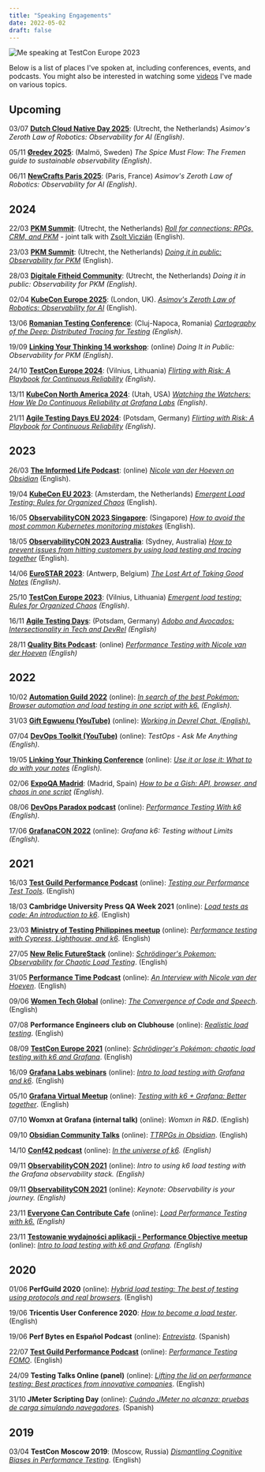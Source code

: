 ```yaml
---
title: "Speaking Engagements"
date: 2022-05-02
draft: false
---
```


![Me speaking at TestCon Europe 2023](/assets/JUJ_0079.jpg)

Below is a list of places I've spoken at, including conferences, events, and podcasts. You might also be interested in watching some [videos](https://www.youtube.com/channel/UCrmQZ9HHnJ2qpd6udc8iYYw) I've made on various topics.

## Upcoming

03/07   **[Dutch Cloud Native Day 2025](https://www.dutchcloudnativeday.nl)**: (Utrecht, the Netherlands) _Asimov's Zeroth Law of Robotics: Observability for AI (English)_.

05/11   **[Øredev 2025](https://oredev.org/)**: (Malmö, Sweden) _The Spice Must Flow: The Fremen guide to sustainable observability (English)_.

06/11   **[NewCrafts Paris 2025](https://ncrafts.io/)**: (Paris, France) _Asimov's Zeroth Law of Robotics: Observability for AI (English)_.

## 2024

22/03    **[PKM Summit](https://pkmsummit.com/)**: (Utrecht, the Netherlands) _[Roll for connections: RPGs, CRM, and PKM](https://pkmsummit.com/nicole-van-der-hoeven/)_ - joint talk with [Zsolt Viczián](https://www.youtube.com/@VisualPKM) (English).

23/03    **[PKM Summit](https://pkmsummit.com/)**: (Utrecht, the Netherlands) _[Doing it in public: Observability for PKM](https://pkmsummit.com/nicole-van-der-hoeven/)_ (English).

28/03    **[Digitale Fitheid Community](https://www.digitalefitheid.nl/)**: (Utrecht, the Netherlands) _Doing it in public: Observability for PKM (English)_.

02/04   **[KubeCon Europe 2025](https://events.linuxfoundation.org/kubecon-cloudnativecon-europe/)**: (London, UK). _[Asimov's Zeroth Law of Robotics: Observability for AI](https://sched.co/1txEF)_ (English).

13/06    **[Romanian Testing Conference](https://romaniatesting.ro/)**: (Cluj-Napoca, Romania) _[Cartography of the Deep: Distributed Tracing for Testing](https://romaniatesting.ro/sessions/cartography-of-the-deep-distributed-tracing-for-testing/) (English)_.

19/09   **[Linking Your Thinking 14 workshop](https://www.linkingyourthinking.com/workshop)**: (online) _Doing It in Public: Observability for PKM (English)_.

24/10   **[TestCon Europe 2024](https://testcon.lt/)**: (Vilnius, Lithuania) _[Flirting with Risk: A Playbook for Continuous Reliability](https://events.pinetool.ai/3253/#sessions/108082?referrer%5Bpathname%5D=%2Fsessions&referrer%5Bsearch%5D=&referrer%5Btitle%5D=Sessions) (English)_.

13/11   **[KubeCon North America 2024](https://events.linuxfoundation.org/kubecon-cloudnativecon-north-america/)**: (Utah, USA) _[Watching the Watchers: How We Do Continuous Reliability at Grafana Labs](/blog/20241113-watching-the-watchers) (English)_.

21/11   **[Agile Testing Days EU 2024](https://agiletestingdays.com/)**: (Potsdam, Germany) _[Flirting with Risk: A Playbook for Continuous Reliability](https://agiletestingdays.com/2024/session/flirting-with-risk/) (English)_.


## 2023

26/03   **[The Informed Life Podcast](https://theinformed.life/)**: (online) _[Nicole van der Hoeven on Obsidian](/blog/20230326-informed-life-podcast-interview/)_ (English).

19/04   **[KubeCon EU 2023](https://events.linuxfoundation.org/kubecon-cloudnativecon-europe/program/schedule/)**: (Amsterdam, the Netherlands) _[Emergent Load Testing: Rules for Organized Chaos](/blog/20230419-emergent-load-testing/)_ (English).

16/05   **[ObservabilityCON 2023 Singapore](https://grafana.com/about/events/observabilitycon/2023/singapore/)**: (Singapore) _[How to avoid the most common Kubernetes monitoring mistakes](/blog/20230516-how-to-avoid-the-most-common-kubernetes-monitoring-mistakes/)_ (English).

18/05   **[ObservabilityCON 2023 Australia](https://grafana.com/about/events/observabilitycon/2023/sydney/)**: (Sydney, Australia) _[How to prevent issues from hitting customers by using load testing and tracing together](/blog/20230518-load-testing-and-tracing-with-k6-and-tempo/)_ (English).

14/06   **[EuroSTAR 2023](https://conference.eurostarsoftwaretesting.com/event/2023/the-lost-art-of-taking-good-notes/)**: (Antwerp, Belgium) _[The Lost Art of Taking Good Notes](/blog/20230614-lost-art-of-taking-good-notes) (English)_.

25/10    **[TestCon Europe 2023](https://testcon.lt/)**: (Vilnius, Lithuania) _[Emergent load testing: Rules for Organized Chaos](/blog/20231025-emergent-load-testing-testconeu/) (English)_.

16/11 **[Agile Testing Days](https://agiletestingdays.com/)**: (Potsdam, Germany) _[Adobo and Avocados: Intersectionality in Tech and DevRel](/blog/20231116-adobo-and-avocados-intersectionality-in-tech-and-devrel/) (English)_

28/11 **[Quality Bits Podcast](https://qualitybits.buzzsprout.com/2037134)**: (online) _[Performance Testing with Nicole van der Hoeven](/blog/20231128-quality-bits-performance-testing-with-nicole-van-der-hoeven/) (English)_

## 2022

10/02   **[Automation Guild 2022](https://guildconferences.com/ag-2022/)** (online): _[In search of the best Pokémon: Browser automation and load testing in one script with k6.](/blog/20220210-in-search-of-the-best-pokemon/) (English)._

31/03   **[Gift Egwuenu (YouTube)](https://www.youtube.com/channel/UCgUgg53iJX1pdabUxpkgozA)** (online): _[Working in Devrel Chat. (English).](/blog/20220331-working-in-devrel-chat/)_

07/04   **[DevOps Toolkit (YouTube)](https://www.youtube.com/channel/UCfz8x0lVzJpb_dgWm9kPVrw)** (online): _TestOps - Ask Me Anything (English)._

19/05   **[Linking Your Thinking Conference](https://www.linkingyourthinking.com/conference)** (online): _[Use it or lose it: What to do with your notes](/blog/20220519-use-it-or-lose-it/) (English)._

02/06   **[ExpoQA Madrid](https://expoqa.com/en-sessions.html#van_der_Hoeven)**: (Madrid, Spain) _[How to be a Gish: API, browser, and chaos in one script](/blog/20220601-how-to-be-a-gish-expoqa/) (English)._

08/06   **[DevOps Paradox podcast](https://www.devopsparadox.com/)** (online): _[Performance Testing With k6](/blog/20220608-performance-testing-with-k6/) (English)._

17/06   **[GrafanaCON 2022](https://grafana.com/go/grafanaconline/2022/demo-load-testing-with-k6/)** (online): _Grafana k6: Testing without Limits (English)._

## 2021

16/03   **[Test Guild Performance Podcast](https://testguild.com/)** (online): _[Testing our Performance Test Tools](/blog/20210316-testing-our-performance-test-tools/)_. (English)

18/03   **Cambridge University Press QA Week 2021** (online): _[Load tests as code: An introduction to k6](/blog/20210318-load-tests-as-code/)_. (English)

23/03   **[Ministry of Testing Philippines meetup](https://www.meetup.com/Ministry-of-Testing-Manila/events/276622895/)** (online): _[Performance testing with Cypress, Lighthouse, and k6](/blog/20210323-performance-testing-with-k6-and-cypress)_. (English)

27/05   **[New Relic FutureStack](https://newrelic.com/futurestack/speakers/nicole-van-der-hoeven)** (online): _[Schrödinger's Pokemon: Observability for Chaotic Load Testing](/blog/20210730-schrodingers-pokemon/)_. (English)

31/05   **[Performance Time Podcast](https://open.spotify.com/show/7wOCHzZBCzOi071QuDPodI)** (online): _[An Interview with Nicole van der Hoeven](/blog/20210531-performance-time/)_. (English)

09/06   **[Women Tech Global](https://www.womentech.net/speaker/Nicole/van%20der%20Hoeven/50129)** (online): _[The Convergence of Code and Speech](/blog/20210609-convergence-of-code-and-speech/)_. (English)

07/08   **Performance Engineers club on Clubhouse** (online): _[Realistic load testing](/blog/20210807-clubhouse-realistic-load-tests/)_. (English)

08/09   **[TestCon Europe 2021](https://testcon.lt/Nicole-van-der-Hoeven/)** (online): [_Schrödinger's Pokémon: chaotic load testing with k6 and Grafana_](/blog/20210908-schrodingers-pokemon-k6-and-grafana/). (English)

16/09   **[Grafana Labs webinars](https://grafana.com/go/webinar/intro-to-load-testing-with-grafana-and-k6/)** (online): _[Intro to load testing with Grafana and k6](/blog/20210916-intro-to-load-testing-with-k6-and-grafana/)_. (English)

05/10   **[Grafana Virtual Meetup](https://grafana.com/go/grafana-meetup-emea-october-2021/)** (online): _[Testing with k6 + Grafana: Better together](/blog/20211005-testing-with-k6-and-grafana-better-together/)_. (English)

07/10   **Womxn at Grafana (internal talk)** (online): _Womxn in R&D_. (English)

09/10   **[Obsidian Community Talks](https://www.youtube.com/watch?v=Ovqu_1aW3Sw&t=2720s)** (online): [_TTRPGs in Obsidian_](/blog/20211009-ttrpg-obsidian-showcase). (English)

14/10   **[Conf42 podcast](https://www.conf42.com/podcast)** (online): _[In the universe of k6](/blog/20211014-conf42-in-the-k6-universe/). (English)_

09/11   **[ObservabilityCON 2021](https://grafana.com/go/observabilitycon/2021/k6-load-testing/)** (online): _Intro to using k6 load testing with the Grafana observability stack. (English)_

09/11   **[ObservabilityCON 2021](https://grafana.com/about/events/observabilitycon/2021/)** (online): _Keynote: Observability is your journey. (English)_

23/11   **[Everyone Can Contribute Cafe](https://www.youtube.com/hashtag/everyonecancontribute)** (online): _[Load Performance Testing with k6.](/blog/20211123-load-performance-testing-with-k6/) (English)_

23/11   **[Testowanie wydajności aplikacji - Performance Objective meetup](https://www.facebook.com/pg/TestowanieWydajnosciAplikacji/events/)** (online): _[Intro to load testing with k6 and Grafana](/blog/20211123-intro-to-load-testing-with-k6-and-grafana/). (English)_

## 2020

01/06   **PerfGuild 2020** (online): _[Hybrid load testing: The best of testing using protocols and real browsers](/blog/20200602-hybrid-load-testing/)_. (English)

19/06   **Tricentis User Conference 2020**: _[How to become a load tester](/blog/20201007-how-to-become-a-load-tester/)_. (English)

19/06   **Perf Bytes en Español Podcast** (online): _[Entrevista](/blog/20200622-entrevista-con-senor-performo/)_. (Spanish)

22/07   **[Test Guild Performance Podcast](https://testguild.com/)** (online): _[Performance Testing FOMO](/blog/20200722-performance-testing-fomo/)_. (English)

24/09   **Testing Talks Online (panel)** (online): _[Lifting the lid on performance testing: Best practices from innovative companies](/blog/20200924-testing-talks-online/)_. (English)

31/10   **JMeter Scripting Day** (online): _[Cuándo JMeter no alcanza: pruebas de carga simulando navegadores](/blog/20201216-cuando-jmeter-no-alcanza/)_. (Spanish)

## 2019

03/04  **TestCon Moscow 2019**: (Moscow, Russia) _[Dismantling Cognitive Biases in Performance Testing](/blog/20190403-testcon-moscow-2019/)_. (English)